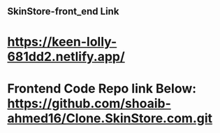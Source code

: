 ## SkinStore-front_end Link

# https://keen-lolly-681dd2.netlify.app/

# Frontend Code Repo link Below: https://github.com/shoaib-ahmed16/Clone.SkinStore.com.git
